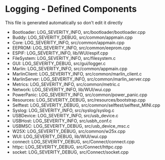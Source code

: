 # Logging - Defined Components
This file is generated automatically so don't edit it directly

- Bootloader: LOG_SEVERITY_INFO, src/bootloader/bootloader.cpp
- Buddy: LOG_SEVERITY_DEBUG, src/common/appmain.cpp
- Core: LOG_SEVERITY_INFO, src/common/appmain.cpp
- EEPROM: LOG_SEVERITY_INFO, src/common/eeprom.cpp
- ESPIF: LOG_SEVERITY_INFO, lib/WUI/espif.cpp
- FileSystem: LOG_SEVERITY_INFO, src/filesystem.c
- GUI: LOG_SEVERITY_DEBUG, src/gui/logger.c
- Marlin: LOG_SEVERITY_INFO, src/common/appmain.cpp
- MarlinClient: LOG_SEVERITY_INFO, src/common/marlin_client.c
- MarlinServer: LOG_SEVERITY_INFO, src/common/marlin_server.cpp
- Metrics: LOG_SEVERITY_INFO, src/common/metric.c
- Network: LOG_SEVERITY_INFO, lib/WUI/wui.cpp
- PowerPanic: LOG_SEVERITY_INFO, src/common/power_panic.cpp
- Resources: LOG_SEVERITY_DEBUG, src/resources/bootstrap.cpp
- Selftest: LOG_SEVERITY_DEBUG, src/common/selftest/selftest_MINI.cpp
- Syslog: LOG_SEVERITY_INFO, src/syslog/syslog.c
- USBDevice: LOG_SEVERITY_INFO, src/usb_device.c
- USBHost: LOG_SEVERITY_INFO, src/usbh_conf.c
- USBMSC: LOG_SEVERITY_DEBUG, src/usb_device_msc.c
- W25X: LOG_SEVERITY_DEBUG, src/common/w25x.cpp
- WUI: LOG_SEVERITY_DEBUG, lib/WUI/wui.cpp
- connect: LOG_SEVERITY_DEBUG, src/Connect/connect.cpp
- httpc: LOG_SEVERITY_DEBUG, src/Connect/httpc.cpp
- socket: LOG_SEVERITY_DEBUG, src/Connect/socket.cpp
